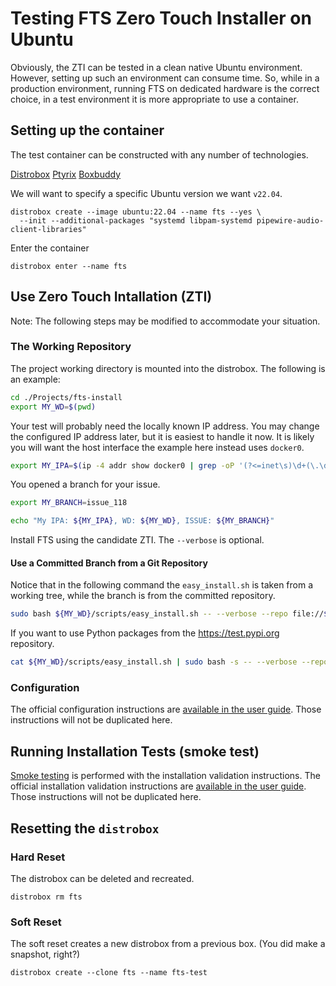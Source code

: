 # Testing FTS Zero Touch Installer on Ubuntu 

Obviously, the ZTI can be tested in a clean native Ubuntu environment.
However, setting up such an environment can consume time.
So, while in a production environment, running FTS on dedicated hardware is the correct choice,
in a test environment it is more appropriate to use a container.

## Setting up the container

The test container can be constructed with any number of technologies.

[Distrobox](https://wiki.archlinux.org/title/Distrobox)
[Ptyrix](https://flathub.org/apps/app.devsuite.Ptyxis)
[Boxbuddy](https://flathub.org/apps/io.github.dvlv.boxbuddyrs)

We will want to specify a specific Ubuntu version we want `v22.04`.
```shell
distrobox create --image ubuntu:22.04 --name fts --yes \
  --init --additional-packages "systemd libpam-systemd pipewire-audio-client-libraries" 
```

Enter the container
```shell
distrobox enter --name fts
```

## Use Zero Touch Intallation (ZTI)

Note: The following steps may be modified to accommodate your situation.

### The Working Repository

The project working directory is mounted into the distrobox.
The following is an example:
```bash
cd ./Projects/fts-install
export MY_WD=$(pwd)
```

Your test will probably need the locally known IP address.
You may change the configured IP address later,
but it is easiest to handle it now.
It is likely you will want the host interface the example here instead uses `docker0`.
```bash
export MY_IPA=$(ip -4 addr show docker0 | grep -oP '(?<=inet\s)\d+(\.\d+){3}')
```

You opened a branch for your issue.
```bash
export MY_BRANCH=issue_118
```

```bash
echo "My IPA: ${MY_IPA}, WD: ${MY_WD}, ISSUE: ${MY_BRANCH}"
```

Install FTS using the candidate ZTI.
The `--verbose` is optional.

#### Use a Committed Branch from a Git Repository
Notice that in the following command the `easy_install.sh` is taken from
a working tree, while the branch is from the committed repository.

```bash
sudo bash ${MY_WD}/scripts/easy_install.sh -- --verbose --repo file://${MY_WD}/.git --branch ${MY_BRANCH:-main} --ip-addr ${MY_IPA} 
```
If you want to use Python packages from the https://test.pypi.org repository.
```bash
cat ${MY_WD}/scripts/easy_install.sh | sudo bash -s -- --verbose --repo file://${MY_WD}/.git --branch ${MY_BRANCH:-main} --ip-addr ${MY_IPA} --pypi https://test.pypi.org
```

### Configuration

The official configuration instructions are
[available in the user guide](https://freetakteam.github.io/FreeTAKServer-User-Docs/Installation/Operation/).
Those instructions will not be duplicated here.

## Running Installation Tests (smoke test)

[Smoke testing](https://en.wikipedia.org/wiki/Smoke_testing_(software))
is performed with the installation validation instructions.
The official installation validation instructions are
[available in the user guide](https://freetakteam.github.io/FreeTAKServer-User-Docs/Installation/Troubleshooting/InstallationCheck/).
Those instructions will not be duplicated here.

## Resetting the `distrobox`

### Hard Reset
The distrobox can be deleted and recreated.

```shell
distrobox rm fts
```

### Soft Reset

The soft reset creates a new distrobox from a previous box.
(You did make a snapshot, right?)
```shell
distrobox create --clone fts --name fts-test
```